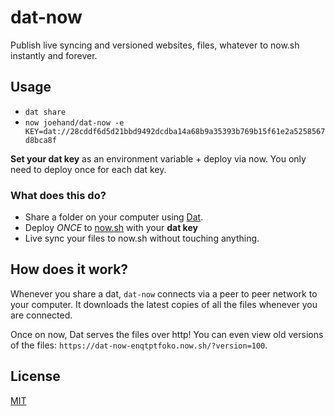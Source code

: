 # dat-now

Publish live syncing and versioned websites, files, whatever to now.sh instantly and forever.

## Usage

* `dat share`
* `now joehand/dat-now -e KEY=dat://28cddf6d5d21bbd9492dcdba14a68b9a35393b769b15f61e2a5258567d8bca8f`

**Set your dat key** as an environment variable + deploy via now. You only need to deploy once for each dat key.

### What does this do?

* Share a folder on your computer using [Dat](github.com/datproject/dat).
* Deploy *ONCE* to [now.sh](https://zeit.co/now) with your **dat key**
* Live sync your files to now.sh without touching anything.



## How does it work?

Whenever you share a dat, `dat-now` connects via a peer to peer network to your computer. It downloads the latest copies of all the files whenever you are connected.

Once on now, Dat serves the files over http! You can even view old versions of the files: `https://dat-now-enqtptfoko.now.sh/?version=100`.

## License

[MIT](LICENSE.md)
